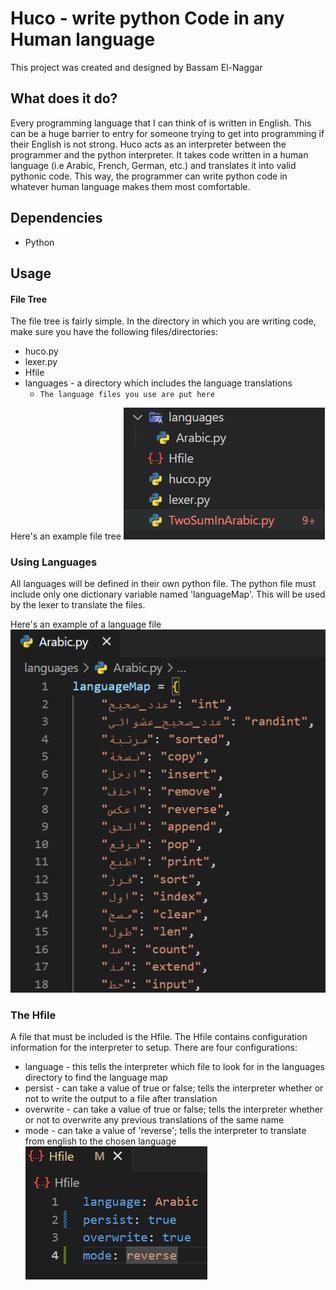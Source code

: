 # Huco - write python Code in any Human language

This project was created and designed by Bassam El-Naggar

## What does it do?
Every programming language that I can think of is written in English. This can be a huge barrier to entry for someone trying to get into programming if their English is not strong. Huco acts as an interpreter between the programmer and the python interpreter. It takes code written in a human language (i.e Arabic, French, German, etc.) and translates it into valid pythonic code. This way, the programmer can write python code in whatever human language makes them most comfortable.

## Dependencies
- Python

## Usage
#### File Tree
The file tree is fairly simple. In the directory in which you are writing code, make sure you have the following files/directories:
- huco.py
- lexer.py
- Hfile
- languages - a directory which includes the language translations
	- `The language files you use are put here`

Here's an example file tree
![Alt text](images/FileTree.png)

### Using Languages
All languages will be defined in their own python file. The python file must include only one dictionary variable named 'languageMap'. This will be used by the lexer to translate the files. 

Here's an example of a language file
![Alt text](images/ExampleLanguage.png)

### The Hfile
A file that must be included is the Hfile. The Hfile contains configuration information for the interpreter to setup. There are four configurations:
- language - this tells the interpreter which file to look for in the languages directory to find the language map
- persist - can take a value of true or false; tells the interpreter whether or not to write the output to a file after translation
- overwrite - can take a value of true or false; tells the interpreter whether or not to overwrite any previous translations of the same name
- mode - can take a value of 'reverse'; tells the interpreter to translate from english to the chosen language
![Alt text](images/Hfile.png)